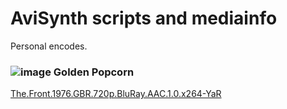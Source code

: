 # AviSynth scripts and mediainfo
Personal encodes.

### ![image](https://github.com/stormstout01/AviSynth-scripts-and-mediainfo/blob/master/quality.gif) Golden Popcorn
[The.Front.1976.GBR.720p.BluRay.AAC.1.0.x264-YaR](https://github.com/stormstout01/AviSynth-scripts-and-mediainfo/tree/master/The.Front.1976.GBR.720p.BluRay.AAC.1.0.x264-YaR)
